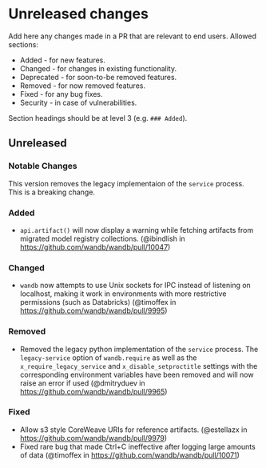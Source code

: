# Unreleased changes

Add here any changes made in a PR that are relevant to end users. Allowed sections:

- Added - for new features.
- Changed - for changes in existing functionality.
- Deprecated - for soon-to-be removed features.
- Removed - for now removed features.
- Fixed - for any bug fixes.
- Security - in case of vulnerabilities.

Section headings should be at level 3 (e.g. `### Added`).

## Unreleased

### Notable Changes

This version removes the legacy implementaion of the `service` process. This is a breaking change.

### Added

- `api.artifact()` will now display a warning while fetching artifacts from migrated model registry collections. (@ibindlish in https://github.com/wandb/wandb/pull/10047)

### Changed

- `wandb` now attempts to use Unix sockets for IPC instead of listening on localhost, making it work in environments with more restrictive permissions (such as Databricks) (@timoffex in https://github.com/wandb/wandb/pull/9995)

### Removed

- Removed the legacy python implementation of the `service` process. The `legacy-service` option of `wandb.require` as well as the `x_require_legacy_service` and `x_disable_setproctitle` settings with the corresponding environment variables have been removed and will now raise an error if used (@dmitryduev in https://github.com/wandb/wandb/pull/9965)

### Fixed

- Allow s3 style CoreWeave URIs for reference artifacts. (@estellazx in https://github.com/wandb/wandb/pull/9979)
- Fixed rare bug that made Ctrl+C ineffective after logging large amounts of data (@timoffex in https://github.com/wandb/wandb/pull/10071)
